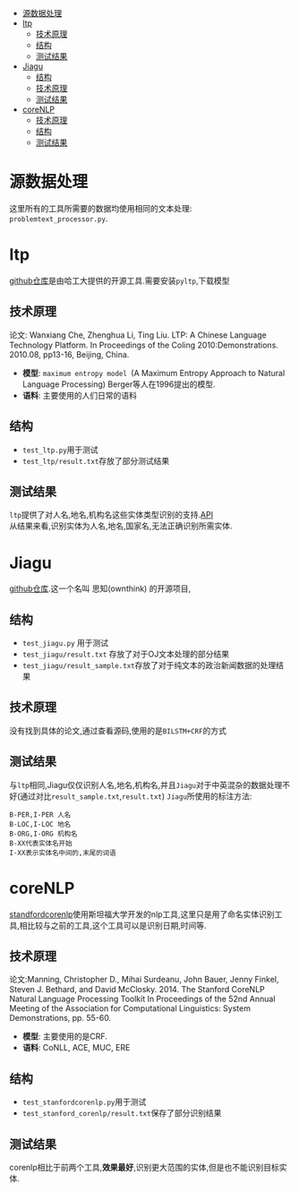 <!-- TOC -->

- [源数据处理](#源数据处理)
- [ltp](#ltp)
    - [技术原理](#技术原理)
    - [结构](#结构)
    - [测试结果](#测试结果)
- [Jiagu](#jiagu)
    - [结构](#结构-1)
    - [技术原理](#技术原理-1)
    - [测试结果](#测试结果-1)
- [coreNLP](#corenlp)
    - [技术原理](#技术原理-2)
    - [结构](#结构-2)
    - [测试结果](#测试结果-2)

<!-- /TOC -->
# 源数据处理
这里所有的工具所需要的数据均使用相同的文本处理: `problemtext_processor.py`.
# ltp
[github仓库](https://github.com/HIT-SCIR/ltp)是由哈工大提供的开源工具.需要安装`pyltp`,下载模型
## 技术原理
论文: Wanxiang Che, Zhenghua Li, Ting Liu. LTP: A Chinese Language Technology Platform. In Proceedings of the Coling 2010:Demonstrations. 2010.08, pp13-16, Beijing, China.
- **模型**: `maximum entropy model `(A Maximum Entropy Approach to Natural Language Processing)
Berger等人在1996提出的模型.
- **语料**: 主要使用的人们日常的语料
## 结构
- `test_ltp.py`用于测试
- `test_ltp/result.txt`存放了部分测试结果
## 测试结果
`ltp`提供了对人名,地名,机构名这些实体类型识别的支持.[API](https://pyltp.readthedocs.io/zh_CN/latest/api.html#id5)<br>
从结果来看,识别实体为人名,地名,国家名,无法正确识别所需实体.
# Jiagu
[github仓库](https://github.com/ownthink/Jiagu).这一个名叫 思知(ownthink) 的开源项目,
## 结构
- `test_jiagu.py` 用于测试
- `test_jiagu/result.txt` 存放了对于OJ文本处理的部分结果
- `test_jiagu/result_sample.txt`存放了对于纯文本的政治新闻数据的处理结果
## 技术原理
没有找到具体的论文,通过查看源码,使用的是`BILSTM+CRF`的方式
## 测试结果
与`ltp`相同,Jiagu仅仅识别人名,地名,机构名,并且`Jiagu`对于中英混杂的数据处理不好(通过对比`result_sample.txt`,`result.txt`)
`Jiagu`所使用的标注方法:
```
B-PER,I-PER 人名
B-LOC,I-LOC 地名
B-ORG,I-ORG 机构名
B-XX代表实体名开始
I-XX表示实体名中间的,末尾的词语
```
# coreNLP
[standfordcorenlp](https://github.com/stanfordnlp/CoreNLP)使用斯坦福大学开发的nlp工具,这里只是用了命名实体识别工具,相比较与之前的工具,这个工具可以是识别日期,时间等.
## 技术原理
论文:Manning, Christopher D., Mihai Surdeanu, John Bauer, Jenny Finkel, Steven J. Bethard, and David McClosky. 2014. The Stanford CoreNLP Natural Language Processing Toolkit In Proceedings of the 52nd Annual Meeting of the Association for Computational Linguistics: System Demonstrations, pp. 55-60.
- **模型**: 主要使用的是CRF.
- **语料**: CoNLL, ACE, MUC, ERE
## 结构
- `test_stanfordcorenlp.py`用于测试
- `test_stanford_corenlp/result.txt`保存了部分识别结果
## 测试结果
corenlp相比于前两个工具,**效果最好**,识别更大范围的实体,但是也不能识别目标实体.